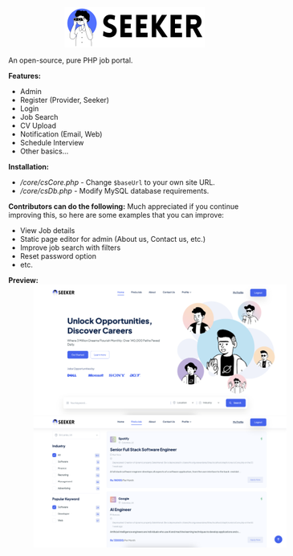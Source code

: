 
<p align="center">
  <img src="https://raw.githubusercontent.com/Cyberscap/Seeker-Job-Portal/main/images/logo.svg" alt="Logo" style="padding-left: 50px; padding-right: 50px;">
</p>

An open-source, pure PHP job portal.

**Features:**
- Admin
- Register (Provider, Seeker)
- Login
- Job Search
- CV Upload
- Notification (Email, Web)
- Schedule Interview
- Other basics...

**Installation:**
- */core/csCore.php* - Change `$baseUrl` to your own site URL.
- */core/csDb.php* - Modify MySQL database requirements.

**Contributors can do the following:**
Much appreciated if you continue improving this, so here are some examples that you can improve:
- View Job details
- Static page editor for admin (About us, Contact us, etc.)
- Improve job search with filters
- Reset password option
- etc.


**Preview:**
<img src="https://raw.githubusercontent.com/Cyberscap/Seeker-Job-Portal/main/images/i1.png" alt="1" style="padding-left: 50px; padding-right: 50px;">
<img src="https://github.com/Cyberscap/Seeker-Job-Portal/blob/main/images/i2.png?raw=true" alt="2" style="padding-left: 50px; padding-right: 50px;">

